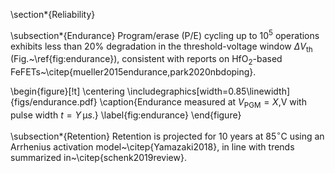 \section*{Reliability}

\subsection*{Endurance}
Program/erase (P/E) cycling up to $10^5$ operations exhibits less than $20\%$ degradation in the threshold-voltage window $\Delta V_\mathrm{th}$ (Fig.~\ref{fig:endurance}), consistent with reports on HfO$_2$-based FeFETs~\citep{mueller2015endurance,park2020nbdoping}.

\begin{figure}[!t]
  \centering
  \includegraphics[width=0.85\linewidth]{figs/endurance.pdf}
  \caption{Endurance measured at $V_\mathrm{PGM}=X$\,V with pulse width $t=Y\,\si{\micro s}$.}
  \label{fig:endurance}
\end{figure}

\subsection*{Retention}
Retention is projected for 10 years at $85^\circ$C using an Arrhenius activation model~\citep{Yamazaki2018}, in line with trends summarized in~\citep{schenk2019review}.

